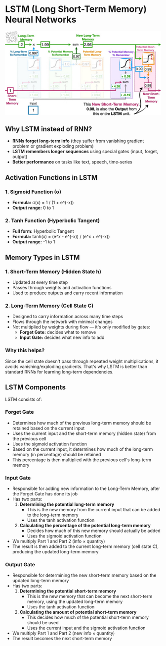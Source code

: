 # LSTM (Long Short-Term Memory) Neural Networks

![LSTM (Long Short-Term Memory) Neural Network Architecture](../images/lstm.jpg)

## Why LSTM instead of RNN?

* **RNNs forget long-term info** (they suffer from vanishing gradient problem or gradient exploding problem)
* **LSTM remembers longer sequences** using special gates (input, forget, output)
* **Better performance** on tasks like text, speech, time-series

## Activation Functions in LSTM

### 1. Sigmoid Function (σ)
- **Formula:** σ(x) = 1 / (1 + e^(-x))
- **Output range:** 0 to 1

### 2. Tanh Function (Hyperbolic Tangent)
- **Full form:** Hyperbolic Tangent
- **Formula:** tanh(x) = (e^x - e^(-x)) / (e^x + e^(-x))
- **Output range:** -1 to 1

## Memory Types in LSTM

### 1. Short-Term Memory (Hidden State h)
- Updated at every time step
- Passes through weights and activation functions
- Used to produce outputs and carry recent information

### 2. Long-Term Memory (Cell State C)
- Designed to carry information across many time steps
- Flows through the network with minimal changes
- Not multiplied by weights during flow — it's only modified by gates:
    - **Forget Gate:** decides what to remove
    - **Input Gate:** decides what new info to add

### Why this helps?
Since the cell state doesn't pass through repeated weight multiplications, it avoids vanishing/exploding gradients.
That's why LSTM is better than standard RNNs for learning long-term dependencies.

## LSTM Components

LSTM consists of:

### Forget Gate
- Determines how much of the previous long-term memory should be retained based on the current input
- Uses the current input and the short-term memory (hidden state) from the previous cell
- Uses the sigmoid activation function
- Based on the current input, it determines how much of the long-term memory (in percentage) should be retained
- This percentage is then multiplied with the previous cell's long-term memory

### Input Gate
- Responsible for adding new information to the Long-Term Memory, after the Forget Gate has done its job
- Has two parts:
    1. **Determining the potential long-term memory**
         - This is the new memory from the current input that can be added to the long-term memory
         - Uses the tanh activation function
    2. **Calculating the percentage of the potential long-term memory**
         - Decides how much of this new memory should actually be added
         - Uses the sigmoid activation function
- We multiply Part 1 and Part 2 (info × quantity)
- The result is then added to the current long-term memory (cell state C), producing the updated long-term memory

### Output Gate
- Responsible for determining the new short-term memory based on the updated long-term memory
- Has two parts:
    1. **Determining the potential short-term memory**
         - This is the new memory that can become the next short-term memory, using the updated long-term memory
         - Uses the tanh activation function
    2. **Calculating the amount of potential short-term memory**
         - This decides how much of the potential short-term memory should be used
         - Uses the current input and the sigmoid activation function
- We multiply Part 1 and Part 2 (new info × quantity)
- The result becomes the next short-term memory

